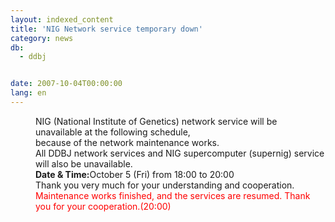 ```yaml
---
layout: indexed_content
title: 'NIG Network service temporary down'
category: news
db:
  - ddbj


date: 2007-10-04T00:00:00
lang: en
---
```


<html>
<dd>NIG (National Institute of Genetics) network service will be unavailable at the following schedule,<br>because of the network maintenance works.<br>All DDBJ network services and NIG supercomputer (supernig) service will also be unavailable.
<dd><b>Date &amp; Time:</b>October 5 (Fri) from 18:00 to 20:00
<dd>Thank you very much for your understanding and cooperation.
<dd>
    <font color="#ff0000">Maintenance works finished, and the services are resumed. Thank you for your cooperation.(20:00)</font>
</dd>
</dd>
</dd>
</dd>
</html>
